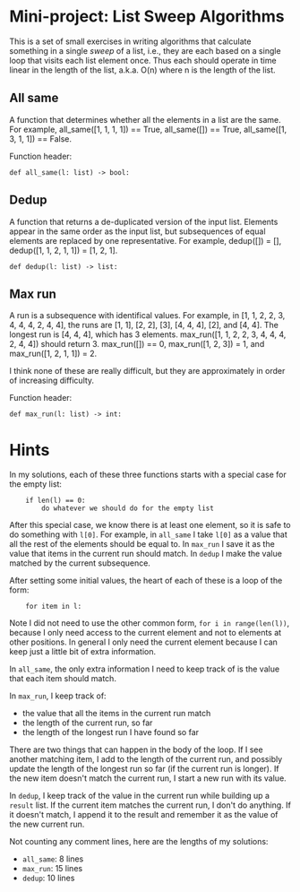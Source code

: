 # Mini-project: List Sweep Algorithms 

This is a set of small exercises in writing algorithms that calculate 
something in a single *sweep* of a list, i.e., they are each based 
on a single loop that visits each list element once.  Thus each 
should operate in time linear in the length of the list, 
a.k.a. O(n) where n is the length of the list. 

## All same

A function that determines whether all the elements in a 
list are the same.   For example, all_same([1, 1, 1, 1]) == True, 
all_same([]) == True, all_same([1, 3, 1, 1]) == False. 

Function header: 
```
def all_same(l: list) -> bool:

```

## Dedup

A function that returns a de-duplicated version of the input 
list.  Elements appear in the same order as the input list, 
but subsequences of equal elements are replaced by one 
representative.  For example, dedup([]) = [], dedup([1, 1, 2, 1, 1]) 
= [1, 2, 1]. 

```
def dedup(l: list) -> list:
```


## Max run 

A run is a subsequence with identifical values.  For example, in 
[1, 1, 2, 2, 3, 4, 4, 4, 2, 4, 4], the runs are [1, 1], [2, 2], [3],
[4, 4, 4], [2], and [4, 4].  The longest run is [4, 4, 4], which 
has 3 elements.  max_run([1, 1, 2, 2, 3, 4, 4, 4, 2, 4, 4]) should
return 3.  max_run([]) == 0, max_run([1, 2, 3]) = 1, and
max_run([1, 2, 1, 1]) = 2.  

I think none of these are really difficult, but they are approximately
in order of increasing difficulty. 

Function header: 

```
def max_run(l: list) -> int:
```

# Hints

In my solutions, each of these three functions starts with a 
special case for the empty list: 

```
    if len(l) == 0:
        do whatever we should do for the empty list

```

After this special case, we know there is at least one element, 
so it is safe to do something with `l[0]`.  For example, in `all_same`
I take `l[0]` as a value that all the rest of the elements should be 
equal to.  In `max_run` I save it as the value that items in the 
current run should match.  In `dedup` I make the value matched by the current
subsequence. 

After setting some initial values, the heart of each of these is 
a loop of the form: 

```
    for item in l:

```

Note I did not need to use the other common form, `for i in range(len(l))`, 
because I only need access to the current element and not to elements 
at other positions.  In general I only need the current element 
because I can keep just a little bit of extra information. 

In `all_same`, the only extra information I need to keep track of is the value
that each item should match.  

In `max_run`, I keep track of: 

* the value that all the items in the current run match
* the length of the current run, so far
* the length of the longest run I have found so far

There are two things that can happen in the body of the loop.  If I 
see another matching item, I add to the length of the current run, 
and possibly update the length of the longest run so far (if the current
run is longer).  If the new item doesn't match the current run, 
I start a new run with its value. 

In `dedup`, I keep track of the value in the current run while building 
up a `result` list.  If the current item matches the current run, 
I don't do anything.  If it doesn't match, I append it to the 
result and remember it as the value of the new current run. 

Not counting any comment lines, here are the lengths of my solutions: 

* `all_same`: 8 lines
* `max_run`: 15 lines
* `dedup`: 10 lines

